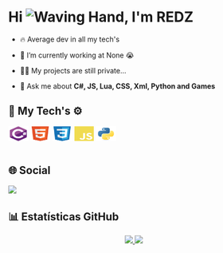 <h1 align="left">Hi <img src="https://raw.githubusercontent.com/kaueMarques/kaueMarques/master/hi.gif" alt="Waving Hand" width="40px">, I'm REDZ</h1>

- 🔥 Average dev in all my tech's

- 🔭 I’m currently working at None 😭

- 👨‍💻 My projects are still private...

- 💬 Ask me about **C#, JS, Lua, CSS, Xml, Python and Games**

## 🚀 My Tech's ⚙
  
<div style="display: inline_block">
  <img align="center" alt="Csharp" height="30" width="40" src="https://raw.githubusercontent.com/devicons/devicon/master/icons/csharp/csharp-original.svg">
  <img align="center" alt="HTML" height="30" width="40" src="https://raw.githubusercontent.com/devicons/devicon/master/icons/html5/html5-original.svg">
  <img align="center" alt="CSS" height="30" width="40" src="https://raw.githubusercontent.com/devicons/devicon/master/icons/css3/css3-original.svg">
  <img align="center" alt="JavaScript" height="30" width="40" src="https://raw.githubusercontent.com/devicons/devicon/master/icons/javascript/javascript-plain.svg">  
  <img align="center" alt="Python" height="30" width="40" src="https://raw.githubusercontent.com/devicons/devicon/master/icons/python/python-original.svg">
</div><br>

## 🌐 Social

<div> 
  <a href="https://discord.com/users/896514062714822696" target="_blank"><img src="https://img.shields.io/badge/Discord-5865F2?style=for-the-badge&logo=discord&logoColor=white&labelColor=5865F2&color=5865F2" target="_blank"></a>
</div>

## 📊 Estatísticas GitHub

<div align="center">
  <a href="https://github.com/ivisconfessor">
  <img height="170em" src="https://github-readme-stats.vercel.app/api?username=onlyredz&show_icons=true&theme=dark&include_all_commits=true&count_private=true"/>
  <img height="169em" src="https://github-readme-stats.vercel.app/api/top-langs/?username=onlyredz&layout=compact&langs_count=7&theme=dark"/>
</div>
